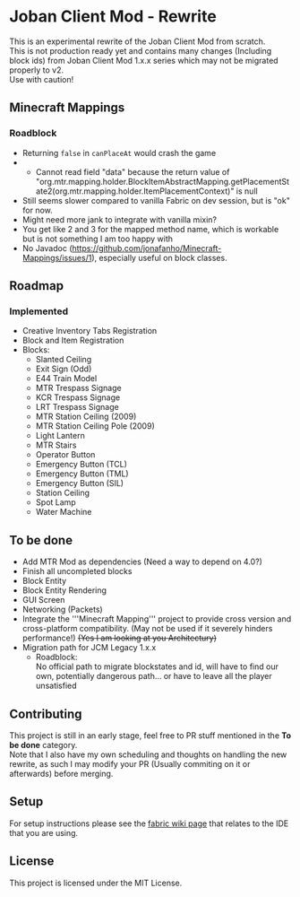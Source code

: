 # Joban Client Mod - Rewrite
This is an experimental rewrite of the Joban Client Mod from scratch.  
This is not production ready yet and contains many changes (Including block ids) from Joban Client Mod 1.x.x series which may not be migrated properly to v2.  
Use with caution!

## Minecraft Mappings
### Roadblock
- Returning `false` in `canPlaceAt` would crash the game
- - Cannot read field "data" because the return value of "org.mtr.mapping.holder.BlockItemAbstractMapping.getPlacementState2(org.mtr.mapping.holder.ItemPlacementContext)" is null
- Still seems slower compared to vanilla Fabric on dev session, but is "ok" for now.
- Might need more jank to integrate with vanilla mixin?
- You get like 2 and 3 for the mapped method name, which is workable but is not something I am too happy with
- No Javadoc (https://github.com/jonafanho/Minecraft-Mappings/issues/1), especially useful on block classes.

## Roadmap
### Implemented
- Creative Inventory Tabs Registration
- Block and Item Registration
- Blocks:
  - Slanted Ceiling
  - Exit Sign (Odd)
  - E44 Train Model
  - MTR Trespass Signage
  - KCR Trespass Signage
  - LRT Trespass Signage
  - MTR Station Ceiling (2009)
  - MTR Station Ceiling Pole (2009)
  - Light Lantern
  - MTR Stairs
  - Operator Button
  - Emergency Button (TCL)
  - Emergency Button (TML)
  - Emergency Button (SIL)
  - Station Ceiling
  - Spot Lamp
  - Water Machine

## To be done
- Add MTR Mod as dependencies (Need a way to depend on 4.0?)
- Finish all uncompleted blocks
- Block Entity
- Block Entity Rendering
- GUI Screen
- Networking (Packets)
- Integrate the '''Minecraft Mapping''' project to provide cross version and cross-platform compatibility. (May not be used if it severely hinders performance!) ~~(Yes I am looking at you Architectury)~~
- Migration path for JCM Legacy 1.x.x
  - Roadblock:  
  No official path to migrate blockstates and id, will have to find our own, potentially dangerous path... or have to leave all the player unsatisfied

## Contributing
This project is still in an early stage, feel free to PR stuff mentioned in the **To be done** category.  
Note that I also have my own scheduling and thoughts on handling the new rewrite, as such I may modify your PR (Usually commiting on it or afterwards) before merging.

## Setup

For setup instructions please see the [fabric wiki page](https://fabricmc.net/wiki/tutorial:setup) that relates to the IDE that you are using.

## License

This project is licensed under the MIT License.
